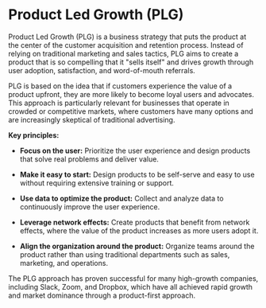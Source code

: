 # Product Led Growth (PLG)

Product Led Growth (PLG) is a business strategy that puts the product at the center of the customer acquisition and retention process. Instead of relying on traditional marketing and sales tactics, PLG aims to create a product that is so compelling that it "sells itself" and drives growth through user adoption, satisfaction, and word-of-mouth referrals.

PLG is based on the idea that if customers experience the value of a product upfront, they are more likely to become loyal users and advocates. This approach is particularly relevant for businesses that operate in crowded or competitive markets, where customers have many options and are increasingly skeptical of traditional advertising.

**Key principles:**

* **Focus on the user:** Prioritize the user experience and design products that solve real problems and deliver value.

* **Make it easy to start:** Design products to be self-serve and easy to use without requiring extensive training or support.

* **Use data to optimize the product:** Collect and analyze data to continuously improve the user experience.

* **Leverage network effects:** Create products that benefit from network effects, where the value of the product increases as more users adopt it.

* **Align the organization around the product:** Organize teams around the product rather than using traditional departments such as sales, marketing, and operations.

The PLG approach has proven successful for many high-growth companies, including Slack, Zoom, and Dropbox, which have all achieved rapid growth and market dominance through a product-first approach.
